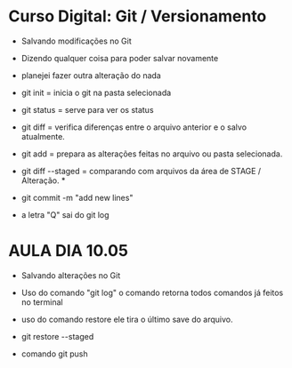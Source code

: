 # Curso Digital: Git / Versionamento
* Salvando modificações no Git
* Dizendo qualquer coisa para poder salvar novamente

* planejei fazer outra alteração do nada

* git init = inicia o git na pasta selecionada
* git status = serve para ver os status
* git diff = verifica diferenças entre o arquivo anterior e o salvo atualmente.
* git add = prepara as alterações feitas no arquivo ou pasta selecionada.
* git diff --staged = comparando com arquivos da área de STAGE / Alteração. *

* git commit -m "add new lines"

* a letra "Q" sai do git log

# AULA DIA 10.05

* Salvando alterações no Git

* Uso do comando "git log"
    o comando retorna todos comandos já feitos no terminal

* uso do comando restore
    ele tira o último save do arquivo.
    
* git restore --staged

* comando git push

    




